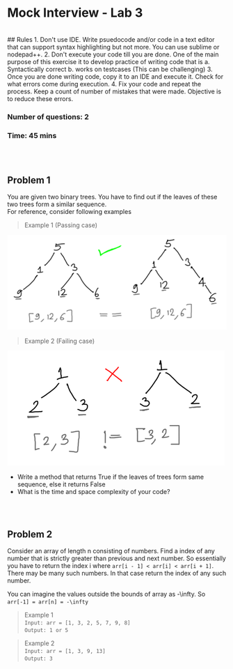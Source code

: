 # Mock Interview - Lab 3
</br>
## Rules
1. Don't use IDE. Write psuedocode and/or code in a text editor that can support syntax highlighting but not more. You can use sublime or nodepad++.
2. Don't execute your code till you are done. One of the main purpose of this exercise it to develop practice of writing code that is 
   a. Syntactically correct
   b. works on testcases (This can be challenging)
3. Once you are done writing code, copy it to an IDE and execute it. Check for what errors come during execution.
4. Fix your code and repeat the process. Keep a count of number of mistakes that were made. Objective is to reduce these errors.

### Number of questions: 2
### Time: 45 mins
</br>
</br>

## Problem 1

You are given two binary trees. You have to find out if the leaves of these two trees form a similar sequence.</br> For reference, consider following examples</br>

> Example 1 (Passing case)</br>
<img src="https://github.com/letsbrewcode/interview-coding-lab/blob/master/lab-3/resources/leaf-similar-trees-pass.png" width="700">

> Example 2 (Failing case)</br>
<img src="https://github.com/letsbrewcode/interview-coding-lab/blob/master/lab-3/resources/leaf-similar-trees-fail.png" width="500">

 - Write a method that returns True if the leaves of trees form same sequence, else it returns False
 - What is the time and space complexity of your code?

</br>
</br>

## Problem 2

Consider an array of length n consisting of numbers. Find a index of any number that is strictly greater than previous and next number. So essentially you have to return the index i 
where `arr[i - 1] < arr[i] < arr[i + 1]`. There may be many such numbers. In that case return the index of any such number.</br>

You can imagine the values outside the bounds of array as -\infty. So `arr[-1] = arr[n] = -\infty`

> Example 1</br>
`Input: arr = [1, 3, 2, 5, 7, 9, 8]`</br>
`Output: 1 or 5`</br>

> Example 2</br>
`Input: arr = [1, 3, 9, 13]`</br>
`Output: 3`</br>
